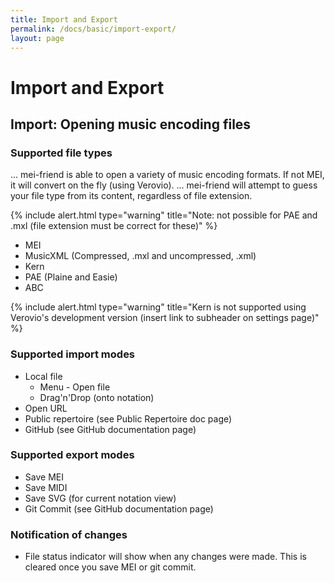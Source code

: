 ```yaml
---
title: Import and Export
permalink: /docs/basic/import-export/
layout: page 
---
```

# Import and Export

## Import: Opening music encoding files

### Supported file types

... mei-friend is able to open a variety of music encoding formats. If not MEI, it will convert on the fly (using Verovio). 
... mei-friend will attempt to guess your file type from its content, regardless of file extension. 

{% include alert.html type="warning" title="Note: not possible for PAE and .mxl (file extension must be correct for these)" %}


* MEI
* MusicXML (Compressed, .mxl and uncompressed, .xml)
* Kern 
* PAE (Plaine and Easie)
* ABC

{% include alert.html type="warning" title="Kern is not supported using Verovio's development version (insert link to subheader on settings page)" %}

### Supported import modes

* Local file
    * Menu - Open file
    * Drag'n'Drop (onto notation)
* Open URL
* Public repertoire (see Public Repertoire doc page)
* GitHub (see GitHub documentation page)

### Supported export modes

* Save MEI
* Save MIDI
* Save SVG (for current notation view)
* Git Commit (see GitHub documentation page)

### Notification of changes
* File status indicator will show when any changes were made. This is cleared once you save MEI or git commit.



